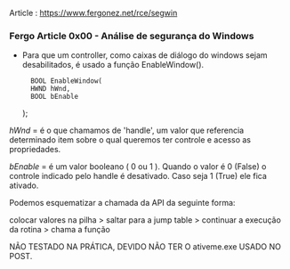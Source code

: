 Article : https://www.fergonez.net/rce/segwin


### Fergo Article 0x00 - Análise de segurança do Windows

- Para que um controller, como caixas de diálogo do windows sejam desabilitados, é usado a função EnableWindow().

		BOOL EnableWindow(      
	    HWND hWnd,
	    BOOL bEnable
	);

*hWnd* = é o que chamamos de 'handle', um valor que referencia determinado item sobre o
qual queremos ter controle e acesso as propriedades.

*bEnable* = é um valor booleano ( 0 ou 1 ). Quando o valor é 0 (False) o controle indicado pelo handle é desativado. Caso seja 1 (True) ele fica ativado.

Podemos esquematizar a chamada da API da seguinte forma:

colocar valores na pilha >
saltar para a jump table >
continuar a execução da rotina >
chama a função


NÃO TESTADO NA PRÁTICA, DEVIDO NÃO TER O ativeme.exe USADO NO POST.